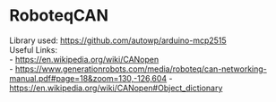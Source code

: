 # RoboteqCAN

Library used: https://github.com/autowp/arduino-mcp2515 <br/>
Useful Links: <br/>
	- https://en.wikipedia.org/wiki/CANopen <br/>
	- https://www.generationrobots.com/media/roboteq/can-networking-manual.pdf#page=18&zoom=130,-126,604
	- https://en.wikipedia.org/wiki/CANopen#Object_dictionary
